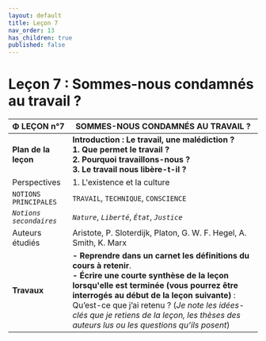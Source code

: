 ```yaml
---
layout: default
title: Leçon 7
nav_order: 13
has_children: true
published: false
---
```


# Leçon 7 : Sommes-nous condamnés au travail ?



| Φ LEÇON n°7              | SOMMES-NOUS CONDAMNÉS AU TRAVAIL ?                           |
| ----------------------- | ------------------------------------------------------------ |
| **Plan de la leçon**    | **Introduction : Le travail, une malédiction ?<br />1. Que permet le travail ?<br />2. Pourquoi travaillons-nous ?<br />3. Le travail nous libère-t-il ?** |
| Perspectives            | 1. L'existence et la culture                                 |
| `NOTIONS PRINCIPALES`   | `TRAVAIL`, `TECHNIQUE`, `CONSCIENCE`                         |
| *`Notions secondaires`* | *`Nature`*,  *`Liberté`*, *`État`*, *`Justice`*                            |
| Auteurs étudiés         | Aristote, P. Sloterdijk, Platon, G. W. F. Hegel, A. Smith, K. Marx |
| **Travaux**             | **- Reprendre dans un carnet les définitions du cours à retenir**. <br />**- Écrire une courte synthèse de la leçon lorsqu'elle est terminée (vous pourrez être interrogés au début de la leçon suivante)** : Qu’est-ce que j’ai retenu ? (*Je note les idées-clés que je retiens de la leçon, les thèses des auteurs lus ou les questions qu’ils posent*) |


